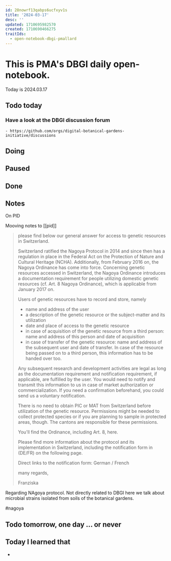 ```yaml
---
id: 28nowrf13qabps6ucfxyv1s
title: '2024-03-17'
desc: ''
updated: 1710695982570
created: 1710690466275
traitIds:
  - open-notebook-dbgi-pmallard
---
```



# This is PMA's DBGI daily open-notebook.

Today is 2024.03.17

## Todo today

### Have a look at the DBGI discussion forum
    - https://github.com/orgs/digital-botanical-gardens-initiative/discussions
###
###

## Doing

## Paused

## Done

## Notes

On PID

Mooving notes to [[pid]]


> please find below our general answer for access to genetic resources in Switzerland.
>  
> Switzerland ratified the Nagoya Protocol in 2014 and since then has a regulation in place in the Federal Act on the Protection of Nature and Cultural Heritage (NCHA). Additionally, from February 2016 on, the Nagoya Ordinance has come into force. Concerning genetic resources accessed in Switzerland, the Nagoya Ordinance introduces a documentation requirement for people utilizing domestic genetic resources (cf. Art. 8 Nagoya Ordinance), which is applicable from January 2017 on.
>  
> Users of genetic resources have to record and store, namely
> - name and address of the user
> - a description of the genetic resource or the subject-matter and its utilization
> - date and place of access to the genetic resource
> - in case of acquisition of the genetic resource from a third person: name and address of this person and date of acquisition
> - in case of transfer of the genetic resource: name and address of the subsequent user and date of transfer.
> In case of the resource being passed on to a third person, this information has to be handed over too.
>  
> Any subsequent research and development activities are legal as long as the documentation requirement and notification requirement, if applicable, are fulfilled by the user. You would need to notify and transmit this information to us in case of market authorization or commercialization. If you need a confirmation beforehand, you could send us a voluntary notification.
>  
> There is no need to obtain PIC or MAT from Switzerland before utilization of the genetic resource. Permissions might be needed to collect protected species or if you are planning to sample in protected areas, though. The cantons are responsible for these permissions.
>  
> You'll find the Ordinance, including Art. 8, here.
>  
> Please find more information about the protocol and its implementation in Switzerland, including the notification form in (DE/FR) on the following page.
>  
> Direct links to the notification form:
> German / French
>  
> many regards,
>  
> Franziska

Regarding NAgoya protocol. Not directly related to DBGI here we talk about microbial strains isolated from soils of the botanical gardens.

#nagoya



## Todo tomorrow, one day ... or never

###
###
###


## Today I learned that

-